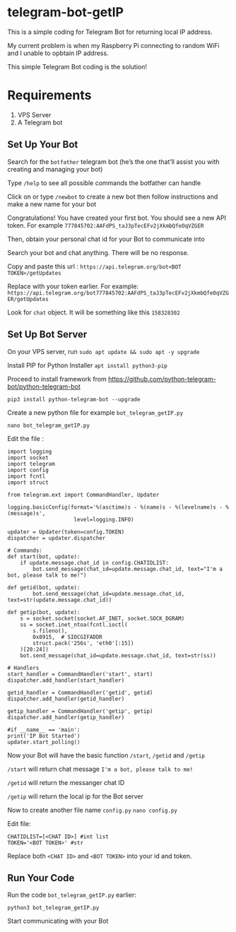# telegram-bot-getIP

This is a simple coding for Telegram Bot for returning local IP address.

My current problem is when my Raspberry Pi connecting to random WiFi and I unable to opbtain IP address.

This simple Telegram Bot coding is the solution!


# Requirements

1. VPS Server
2. A Telegram bot


## Set Up Your Bot

Search for the `botfather` telegram bot (he’s the one that’ll assist you with creating and managing your bot)

Type `/help` to see all possible commands the botfather can handle

Click on or type `/newbot` to create a new bot then follow instructions and make a new name for your bot

Congratulations! You have created your first bot. You should see a new API token.
For example `777845702:AAFdPS_taJ3pTecEFv2jXkmbQfeOqVZGER`

Then, obtain your personal chat id for your Bot to communicate into

Search your bot and chat anything. There will be no response.

Copy and paste this url :
`https://api.telegram.org/bot<BOT TOKEN>/getUpdates`

Replace <BOT TOKEN> with your token earlier. For example:
```https://api.telegram.org/bot777845702:AAFdPS_taJ3pTecEFv2jXkmbQfeOqVZGER/getUpdates```

Look for `chat` object. It will be something like this `158328302`

## Set Up Bot Server

On your VPS server, run `sudo apt update && sudo apt -y upgrade`

Install PIP for Python Installer `apt install python3-pip`

Proceed to install framework from https://github.com/python-telegram-bot/python-telegram-bot

`pip3 install python-telegram-bot --upgrade`

Create a new python file for example `bot_telegram_getIP.py`

`nano bot_telegram_getIP.py`

Edit the file :

```
import logging
import socket
import telegram
import config
import fcntl
import struct

from telegram.ext import CommandHandler, Updater

logging.basicConfig(format='%(asctime)s - %(name)s - %(levelname)s - %(message)s',
                     level=logging.INFO)

updater = Updater(token=config.TOKEN)
dispatcher = updater.dispatcher

# Commands:
def start(bot, update):
    if update.message.chat_id in config.CHATIDLIST:
        bot.send_message(chat_id=update.message.chat_id, text="I'm a bot, please talk to me!")

def getid(bot, update):
        bot.send_message(chat_id=update.message.chat_id, text=str(update.message.chat_id))   

def getip(bot, update):
    s = socket.socket(socket.AF_INET, socket.SOCK_DGRAM)
    ss = socket.inet_ntoa(fcntl.ioctl(
        s.fileno(),
        0x8915,  # SIOCGIFADDR
        struct.pack('256s', 'eth0'[:15])
    )[20:24])
    bot.send_message(chat_id=update.message.chat_id, text=str(ss))
    
# Handlers
start_handler = CommandHandler('start', start)
dispatcher.add_handler(start_handler)

getid_handler = CommandHandler('getid', getid)
dispatcher.add_handler(getid_handler)

getip_handler = CommandHandler('getip', getip)
dispatcher.add_handler(getip_handler)

#if __name__ == 'main':
print('IP Bot Started')
updater.start_polling()
```

Now your Bot will have the basic function `/start`, `/getid` and `/getip`

`/start` will return chat message `I'm a bot, please talk to me!`

`/getid` will return the messanger chat ID

`/getip` will return the local ip for the Bot server


Now to create another file name `config.py`
`nano config.py`

Edit file:

```
CHATIDLIST=[<CHAT ID>] #int list
TOKEN='<BOT TOKEN>' #str
```

Replace both `<CHAT ID>` and `<BOT TOKEN>` into your id and token.


## Run Your Code

Run the code `bot_telegram_getIP.py` earlier:

`python3 bot_telegram_getIP.py`

Start communicating with your Bot

